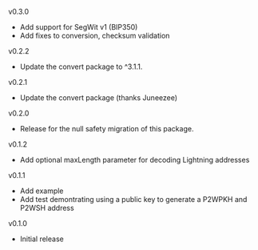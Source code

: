 v0.3.0
* Add support for SegWit v1 (BIP350)
* Add fixes to conversion, checksum validation

v0.2.2
* Update the convert package to ^3.1.1.

v0.2.1
* Update the convert package (thanks Juneezee)

v0.2.0
* Release for the null safety migration of this package.

v0.1.2
* Add optional maxLength parameter for decoding Lightning addresses

v0.1.1
* Add example
* Add test demontrating using a public key to generate a P2WPKH and P2WSH address

v0.1.0
* Initial release
